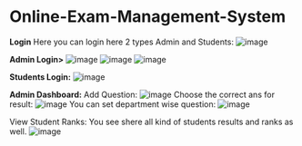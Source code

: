 # Online-Exam-Management-System
**Login**
Here you can login here 2 types Admin and Students:
![image](https://github.com/user-attachments/assets/38eb1cc2-e26e-42bb-b43e-845010735cd0)


**Admin Login>**
![image](https://github.com/user-attachments/assets/6cb199e1-d399-4082-bdba-473f7114f377)
![image](https://github.com/user-attachments/assets/c7a8c141-1cc3-4e2e-8542-24ecf446e3a2)
![image](https://github.com/user-attachments/assets/10e2643c-ca5e-4d25-9d7a-25f26d9cda5c)

**Students Login:**
![image](https://github.com/user-attachments/assets/e9280d91-288d-408f-83f1-af5b48062ab5)

**Admin Dashboard:**
Add Question:
![image](https://github.com/user-attachments/assets/7752ae13-fddc-40d0-95f7-05242aa0cf8f)
Choose the correct ans for result:
![image](https://github.com/user-attachments/assets/4bca473f-bda7-4e59-a439-b39847f421bf)
You can set department wise question:
![image](https://github.com/user-attachments/assets/dac05af1-459d-4fd5-8ed4-d2a0696e15b2)

View Student Ranks:
You see shere all kind of students results and ranks as well.
![image](https://github.com/user-attachments/assets/6e5d71c7-c8f9-46c3-b16a-5e9ec212f883)


